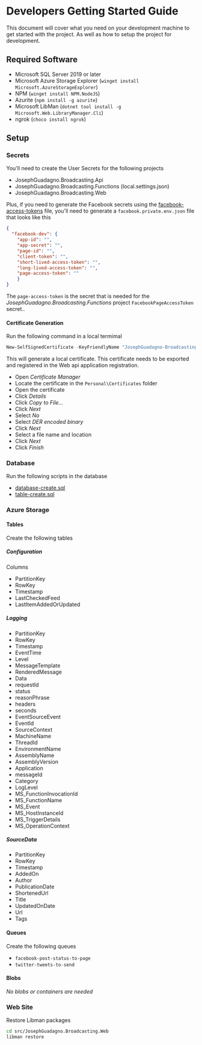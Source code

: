 # Developers Getting Started Guide

This document will cover what you need on your development machine to get started with the project. 
As well as how to setup the project for development.

## Required Software

* Microsoft SQL Server 2019 or later
* Microsoft Azure Storage Explorer (`winget install Microsoft.AzureStorageExplorer`)
* NPM (`winget install NPM.NodeJS`)
* Azurite (`npm install -g azurite`)
* Microsoft LibMan (`dotnet tool install -g Microsoft.Web.LibraryManager.Cli`)
* ngrok (`choco install ngrok`)

## Setup

### Secrets

You'll need to create the User Secrets for the following projects

* JosephGuadagno.Broadcasting.Api
* JosephGuadagno.Broadcasting.Functions (local.settings.json)
* JosephGuadagno.Broadcasting.Web

Plus, if you need to generate the Facebook secrets using the [facebook-access-tokens](./src/facebook-access-tokens.http) file,
you'll need to generate a `facebook.private.env.json` file that looks like this

```json
{
  "facebook-dev": {
    "app-id": "",
    "app-secret": "",
    "page-id": "",
    "client-token": "",
    "short-lived-access-token": "",
    "long-lived-access-token": "",
    "page-access-token": ""
    }
}
```

The `page-access-token` is the secret that is needed for the *JosephGuadagno.Broadcasting.Functions* project `FacebookPageAccessToken` secret..

#### Certificate Generation

Run the following command in a local termimal

```Powershell
New-SelfSignedCertificate -KeyFriendlyName "JosephGuadagno-Broadcasting" -DnsName "josephguadagno-broadcasting.net" -CertStoreLocation "Cert:\CurrentUser\My"
```

This will generate a local certificate.  This certificate needs to be exported and registered in the Web api application registration.

* Open *Certificate Manager*
* Locate the certificate in the `Personal\Certificates` folder
* Open the certificate
* Click *Details*
* Click *Copy to File...*
* Click *Next*
* Select *No*
* Select *DER encoded binary*
* Click *Next*
* Select a file name and location
* Click *Next*
* Click *Finish*





### Database

Run the following scripts in the database

* [database-create.sql](./scripts/database-create.sql)
* [table-create.sql](./scripts/table-create.sql)

### Azure Storage

#### Tables

Create the following tables

##### Configuration

Columns

* PartitionKey
* RowKey
* Timestamp
* LastCheckedFeed
* LastItemAddedOrUpdated

##### Logging

* PartitionKey
* RowKey
* Timestamp
* EventTime
* Level
* MessageTemplate
* RenderedMessage
* Data
* requestId
* status
* reasonPhrase
* headers
* seconds
* EventSourceEvent
* EventId
* SourceContext
* MachineName
* ThreadId
* EnvironmentName
* AssemblyName
* AssemblyVersion
* Application
* messageId
* Category
* LogLevel
* MS_FunctionInvocationId
* MS_FunctionName
* MS_Event
* MS_HostInstanceId
* MS_TriggerDetails
* MS_OperationContext

##### SourceData

* PartitionKey
* RowKey
* Timestamp
* AddedOn
* Author
* PublicationDate
* ShortenedUrl
* Title
* UpdatedOnDate
* Url
* Tags

#### Queues

Create the following queues

* `facebook-post-status-to-page`
* `twitter-tweets-to-send`

#### Blobs

*No blobs or containers are needed*

### Web Site

Restore Libman packages

```bash
cd src/JosephGuadagno.Broadcasting.Web
libman restore
```
